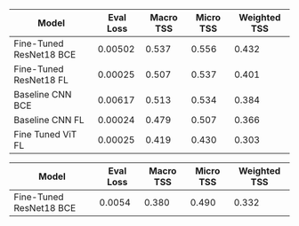 

| Model                   | Eval Loss | Macro TSS | Micro TSS | Weighted TSS |
| ----------------------- | --------- | --------- | --------- | ------------ |
| Fine-Tuned ResNet18 BCE | 0.00502   | 0.537     | 0.556     | 0.432        |
| Fine-Tuned ResNet18 FL  | 0.00025   | 0.507     | 0.537     | 0.401        |
| Baseline CNN BCE        | 0.00617   | 0.513     | 0.534     | 0.384        |
| Baseline CNN FL         | 0.00024   | 0.479     | 0.507     | 0.366        |
| Fine Tuned ViT FL       | 0.00025   | 0.419     | 0.430     | 0.303        |

| Model                   | Eval Loss | Macro TSS | Micro TSS | Weighted TSS |
| ----------------------- | --------- | --------- | --------- | ------------ |
| Fine-Tuned ResNet18 BCE | 0.0054    | 0.380     | 0.490     | 0.332        |
